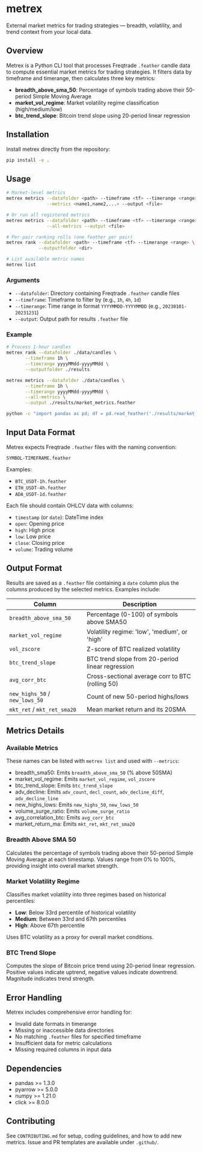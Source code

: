 # metrex
External market metrics for trading strategies — breadth, volatility, and trend context from your local data.

## Overview

Metrex is a Python CLI tool that processes Freqtrade `.feather` candle data to compute essential market metrics for trading strategies. It filters data by timeframe and timerange, then calculates three key metrics:

- **breadth_above_sma_50**: Percentage of symbols trading above their 50-period Simple Moving Average
- **market_vol_regime**: Market volatility regime classification (high/medium/low)
- **btc_trend_slope**: Bitcoin trend slope using 20-period linear regression

## Installation

Install metrex directly from the repository:

```bash
pip install -e .
```

## Usage

```bash
# Market-level metrics
metrex metrics --datafolder <path> --timeframe <tf> --timerange <range> \
               --metrics <name1,name2,...> --output <file>

# Or run all registered metrics
metrex metrics --datafolder <path> --timeframe <tf> --timerange <range> \
               --all-metrics --output <file>

# Per-pair ranking rolls (one feather per pair)
metrex rank --datafolder <path> --timeframe <tf> --timerange <range> \
            --outputfolder <dir>

# List available metric names
metrex list
```

### Arguments

- `--datafolder`: Directory containing Freqtrade `.feather` candle files
- `--timeframe`: Timeframe to filter by (e.g., `1h`, `4h`, `1d`)
- `--timerange`: Time range in format `YYYYMMDD-YYYYMMDD` (e.g., `20230101-20231231`)
- `--output`: Output path for results `.feather` file

### Example

```bash
# Process 1-hour candles
metrex rank --datafolder ./data/candles \
       --timeframe 1h \
       --timerange yyyyMMdd-yyyyMMdd \
       --outputfolder ./results

metrex metrics --datafolder ./data/candles \
       --timeframe 1h \
       --timerange yyyyMMdd-yyyyMMdd \
       --all-metrics \
       --output ./results/market_metrics.feather

python -c "import pandas as pd; df = pd.read_feather('./results/market_metrics.feather'); df.to_csv('./results/market_metrics.csv', index=False)"
```

## Input Data Format

Metrex expects Freqtrade `.feather` files with the naming convention:
```
SYMBOL-TIMEFRAME.feather
```

Examples:
- `BTC_USDT-1h.feather`
- `ETH_USDT-4h.feather`
- `ADA_USDT-1d.feather`

Each file should contain OHLCV data with columns:
- `timestamp` (or `date`): DateTime index
- `open`: Opening price
- `high`: High price  
- `low`: Low price
- `close`: Closing price
- `volume`: Trading volume

## Output Format

Results are saved as a `.feather` file containing a `date` column plus the
columns produced by the selected metrics. Examples include:

| Column | Description |
|--------|-------------|
| `breadth_above_sma_50` | Percentage (0-100) of symbols above SMA50 |
| `market_vol_regime` | Volatility regime: 'low', 'medium', or 'high' |
| `vol_zscore` | Z-score of BTC realized volatility |
| `btc_trend_slope` | BTC trend slope from 20-period linear regression |
| `avg_corr_btc` | Cross-sectional average corr to BTC (rolling 50) |
| `new_highs_50` / `new_lows_50` | Count of new 50-period highs/lows |
| `mkt_ret` / `mkt_ret_sma20` | Mean market return and its 20SMA |

## Metrics Details

### Available Metrics

These names can be listed with `metrex list` and used with `--metrics`:

- breadth_sma50: Emits `breadth_above_sma_50` (% above 50SMA)
- market_vol_regime: Emits `market_vol_regime`, `vol_zscore`
- btc_trend_slope: Emits `btc_trend_slope`
- adv_decline: Emits `adv_count`, `decl_count`, `adv_decline_diff`, `adv_decline_line`
- new_highs_lows: Emits `new_highs_50`, `new_lows_50`
- volume_surge_ratio: Emits `volume_surge_ratio`
- avg_correlation_btc: Emits `avg_corr_btc`
- market_return_ma: Emits `mkt_ret`, `mkt_ret_sma20`

### Breadth Above SMA 50
Calculates the percentage of symbols trading above their 50-period Simple Moving Average at each timestamp. Values range from 0% to 100%, providing insight into overall market strength.

### Market Volatility Regime
Classifies market volatility into three regimes based on historical percentiles:
- **Low**: Below 33rd percentile of historical volatility
- **Medium**: Between 33rd and 67th percentiles  
- **High**: Above 67th percentile

Uses BTC volatility as a proxy for overall market conditions.

### BTC Trend Slope
Computes the slope of Bitcoin price trend using 20-period linear regression. Positive values indicate uptrend, negative values indicate downtrend. Magnitude indicates trend strength.

## Error Handling

Metrex includes comprehensive error handling for:
- Invalid date formats in timerange
- Missing or inaccessible data directories
- No matching `.feather` files for specified timeframe
- Insufficient data for metric calculations
- Missing required columns in input data

## Dependencies

- pandas >= 1.3.0
- pyarrow >= 5.0.0
- numpy >= 1.21.0
- click >= 8.0.0

## Contributing

See `CONTRIBUTING.md` for setup, coding guidelines, and how to add new metrics. Issue and PR templates are available under `.github/`.
